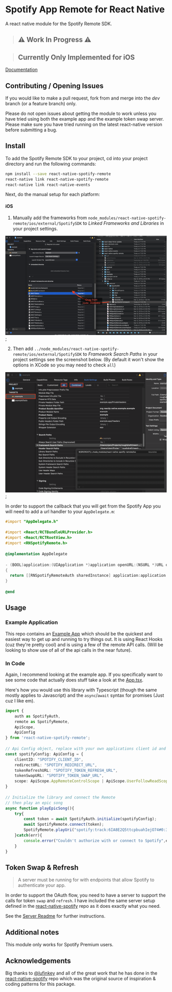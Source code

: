 
# Spotify App Remote for React Native

A react native module for the Spotify Remote SDK.

>## ⚠️ Work In Progress ⚠️

>## Currently Only Implemented for iOS 

[Documentation](https://cjam.github.io/react-native-spotify-remote/index.html)

## Contributing / Opening Issues

If you would like to make a pull request, fork from and merge into the *dev* branch (or a feature branch) only.

Please do not open issues about getting the module to work unless you have tried using both the example app and the example token swap server. Please make sure you have tried running on the latest react-native version before submitting a bug.

## Install

To add the Spotify Remote SDK to your project, cd into your project directory and run the following commands:
```bash
npm install --save react-native-spotify-remote
react-native link react-native-spotify-remote
react-native link react-native-events
```

Next, do the manual setup for each platform:

#### iOS
1. Manually add the frameworks from `node_modules/react-native-spotify-remote/ios/external/SpotifySDK` to *Linked Frameworks and Libraries* in your project settings. 

![iOS Framework Search paths](.screenshots/ios-add-framework.png);

2. Then add `../node_modules/react-native-spotify-remote/ios/external/SpotifySDK` to *Framework Search Paths* in your project settings see the screenshot below. (By default it won't show the options in XCode so you may need to check `all`)

![iOS Framework Search paths](.screenshots/ios-framework-searchpaths.png);


In order to support the callback that you will get from the Spotify App you will need to add a url handler to your `AppDelegate.m`:

```objective-c
#import "AppDelegate.h"

#import <React/RCTBundleURLProvider.h>
#import <React/RCTRootView.h>
#import <RNSpotifyRemote.h>

@implementation AppDelegate

- (BOOL)application:(UIApplication *)application openURL:(NSURL *)URL options:(NSDictionary<UIApplicationOpenURLOptionsKey, id> *)options
{
  return [[RNSpotifyRemoteAuth sharedInstance] application:application openURL:URL options:options];
}

@end
```

<!-- 
#### Android

1. Open up `android/app/src/main/java/[...]/MainActivity.java`
  - Add `import com.reactlibrary.RNSpotifyRemotePackage;` to the imports at the top of the file
  - Add `new RNSpotifyRemotePackage()` to the list returned by the `getPackages()` method
2. Append the following lines to `android/settings.gradle`:
  	```
  	include ':react-native-spotify-remote'
  	project(':react-native-spotify-remote').projectDir = new File(rootProject.projectDir, 	'../node_modules/react-native-spotify-remote/android')
  	```
3. Insert the following lines inside the dependencies block in `android/app/build.gradle`:
  	```
      compile project(':react-native-spotify-remote')
  	```

Edit `android/build.gradle` and add `flatDir`

```
...
allprojects {
	repositories {
		mavenLocal()
		jcenter()
		maven {
			// All of React Native (JS, Obj-C sources, Android binaries) is installed from npm
			url "$rootDir/../node_modules/react-native/android"
		}
		flatDir {
			dirs project(':react-native-spotify-remote').file('libs'), 'libs'
		}
	}
}
...
```

Edit `android/app/build.gradle` and add `packagingOptions`

```
...
buildTypes {
    release {
        minifyEnabled enableProguardInReleaseBuilds
        proguardFiles getDefaultProguardFile("proguard-android.txt"), "proguard-rules.pro"
    }
}
packagingOptions {
    pickFirst 'lib/armeabi-v7a/libgnustl_shared.so'
    pickFirst 'lib/x86/libgnustl_shared.so'
}
...
```

If you have issues linking the module, please check that gradle is updated to the latest version and that your project is synced. -->

## Usage

### Example Application

This repo contains an [Example App](./example/Readme.md) which should be the quickest and easiest way to get up and running to try things out.  It is using React Hooks (cuz they're pretty cool) and is using a few of the remote API calls.  (Will be looking to show use of all of the api calls in the near future).

### In Code

Again, I recommend looking at the example app.  If you specifically want to see some code that actually does stuff take a look at the [App.tsx](./example/App.tsx).

Here's how you would use this library with Typescript (though the same mostly applies to Javascript) and the `async`/`await` syntax for promises (Just cuz I like em).

```typescript
import { 
	auth as SpotifyAuth, 
	remote as SpotifyRemote, 
	ApiScope, 
	ApiConfig
} from 'react-native-spotify-remote';

// Api Config object, replace with your own applications client id and urls
const spotifyConfig: ApiConfig = {
	clientID: "SPOTIFY_CLIENT_ID",
	redirectURL: "SPOTIFY_REDIRECT_URL",
	tokenRefreshURL: "SPOTIFY_TOKEN_REFRESH_URL",
	tokenSwapURL: "SPOTIFY_TOKEN_SWAP_URL",
	scope: ApiScope.AppRemoteControlScope | ApiScope.UserFollowReadScope
}

// Initialize the library and connect the Remote
// then play an epic song
async function playEpicSong(){
	try{
		const token = await SpotifyAuth.initialize(spotifyConfig);
		await SpotifyRemote.connect(token);
		SpotifyRemote.playUri("spotify:track:6IA8E2Q5ttcpbuahIejO74#0:38");
	}catch(err){
		console.error("Couldn't authorize with or connect to Spotify",err);
	}   
}
```

## Token Swap & Refresh

> A server must be running for with endpoints that allow Spotify to authenticate your app.

In order to support the OAuth flow, you need to have a server to support the calls for token `swap` and `refresh`.  I have included  the same server setup defined in the [react-native-spotify](https://github.com/lufinkey/react-native-spotify#token-swap-and-refresh) repo as it does exactly what you need.

See the [Server Readme](./example-server/README.md) for further instructions.

## Additional notes

This module only works for Spotify Premium users.

## Acknowledgements

Big thanks to [@lufinkey](https://github.com/lufinkey) and all of the great work that he has done in the [react-native-spotify](https://github.com/lufinkey/react-native-spotify) repo which was the original source of inspiration & coding patterns for this package.
